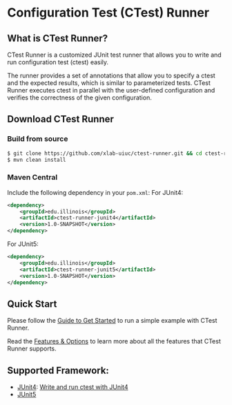 # Configuration Test (CTest) Runner

## What is CTest Runner?
CTest Runner is a customized JUnit test runner that allows you to write and run configuration test (ctest) easily.

The runner provides a set of annotations that allow you to specify a ctest and the expected results, which is similar to parameterized tests.
CTest Runner executes ctest in parallel with the user-defined configuration and verifies the correctness of the given configuration.


## Download CTest Runner
### Build from source
```bash
$ git clone https://github.com/xlab-uiuc/ctest-runner.git && cd ctest-runner
$ mvn clean install
```

### Maven Central
Include the following dependency in your `pom.xml`:
For JUnit4:
```xml
<dependency>
    <groupId>edu.illinois</groupId>
    <artifactId>ctest-runner-junit4</artifactId>
    <version>1.0-SNAPSHOT</version>
</dependency>
```
For JUnit5:
```xml
<dependency>
    <groupId>edu.illinois</groupId>
    <artifactId>ctest-runner-junit5</artifactId>
    <version>1.0-SNAPSHOT</version>
</dependency>
```

## Quick Start
Please follow the [Guide to Get Started](example_with_hcommon.md) to run a simple example with CTest Runner.

Read the [Features & Options](Options.md) to learn more about all the features that CTest Runner supports.

## Supported Framework:
- [JUnit4](JUnit4.md): [Write and run ctest with JUnit4](write_and_run_ctest.md)
- [JUnit5](JUnit5.md) 
